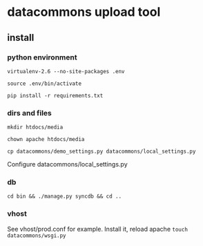 # datacommons upload tool
## install

### python environment
`virtualenv-2.6 --no-site-packages .env`

`source .env/bin/activate`

`pip install -r requirements.txt`

### dirs and files
`mkdir htdocs/media`

`chown apache htdocs/media`

`cp datacommons/demo_settings.py datacommons/local_settings.py`

Configure datacommons/local_settings.py

### db
`cd bin && ./manage.py syncdb && cd ..`

### vhost
See vhost/prod.conf for example. Install it, reload apache
`touch datacommons/wsgi.py`
